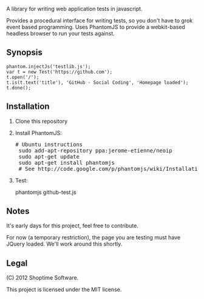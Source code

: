 A library for writing web application tests in javascript.

Provides a procedural interface for writing tests, so you don't have to
grok event based programming. Uses PhantomJS to provide a webkit-based
headless browser to run your tests against.

Synopsis
--------

    phantom.injectJs('testlib.js');
    var t = new Test('https://github.com');
    t.open('/');
    t.is(t.text('title'), 'GitHub · Social Coding', 'Homepage loaded');
    t.done();

Installation
------------

1. Clone this repository
2. Install PhantomJS:

    <pre># Ubuntu instructions
    sudo add-apt-repository ppa:jerome-etienne/neoip
    sudo apt-get update
    sudo apt-get install phantomjs
    # See http://code.google.com/p/phantomjs/wiki/Installation for more</pre>

3. Test:

    phantomjs github-test.js

Notes
-----

It's early days for this project, feel free to contribute.

For now (a temporary restriction), the page you are testing must have JQuery
loaded. We'll work around this shortly.

Legal
-----

(C) 2012 Shoptime Software.

This project is licensed under the MIT license.
